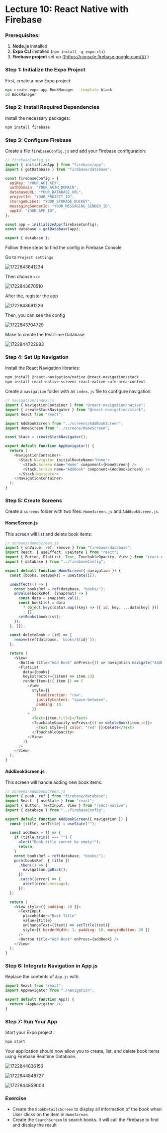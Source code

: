 # Lecture 10: React Native with Firebase

### Prerequisites:

1. **Node.js** installed
2. **Expo CLI** installed (`npm install -g expo-cli`)
3. **Firebase project** set up ([https://console.firebase.google.com/]() )

### Step 1: Initialize the Expo Project

First, create a new Expo project:

```bash
npx create-expo-app BookManager --template blank 
cd BookManager
```

### Step 2: Install Required Dependencies

Install the necessary packages:

```bash
npm install firebase
```

### Step 3: Configure Firebase

Create a file `firebaseConfig.js` and add your Firebase configuration:

```javascript
// firebaseConfig.js
import { initializeApp } from "firebase/app";
import { getDatabase } from "firebase/database";

const firebaseConfig = {
  apiKey: "YOUR_API_KEY",
  authDomain: "YOUR_AUTH_DOMAIN",
  databaseURL: "YOUR_DATABASE_URL",
  projectId: "YOUR_PROJECT_ID",
  storageBucket: "YOUR_STORAGE_BUCKET",
  messagingSenderId: "YOUR_MESSAGING_SENDER_ID",
  appId: "YOUR_APP_ID",
};

const app = initializeApp(firebaseConfig);
const database = getDatabase(app);

export { database };
```

Follow these steps to find the config in Firebase Console

Go to `Project settings`

![1722843641234](image/README/1722843641234.png)

Then choose `</>`

![1722843670510](image/README/1722843670510.png)

After the, register the app

![1722843691226](image/README/1722843691226.png)

Then, you can see the config

![1722843704729](image/README/1722843704729.png)

Make to create the RealTime Database

![1722844722983](image/README/1722844722983.png)

### Step 4: Set Up Navigation

Install the React Navigation libraries:

```bash
npm install @react-navigation/native @react-navigation/stack
npm install react-native-screens react-native-safe-area-context
```

Create a `navigation` folder with an `index.js` file to configure navigation:

```javascript
// navigation/index.js
import { NavigationContainer } from "@react-navigation/native";
import { createStackNavigator } from "@react-navigation/stack";
import React from "react";

import AddBookScreen from "../screens/AddBookScreen";
import HomeScreen from "../screens/HomeScreen";

const Stack = createStackNavigator();

export default function AppNavigator() {
  return (
    <NavigationContainer>
      <Stack.Navigator initialRouteName="Home">
        <Stack.Screen name="Home" component={HomeScreen} />
        <Stack.Screen name="AddBook" component={AddBookScreen} />
      </Stack.Navigator>
    </NavigationContainer>
  );
}
```

### Step 5: Create Screens

Create a `screens` folder with two files: `HomeScreen.js` and `AddBookScreen.js`.

#### HomeScreen.js

This screen will list and delete book items:

```javascript
// screens/HomeScreen.js
import { onValue, ref, remove } from "firebase/database";
import React, { useEffect, useState } from "react";
import { Button, FlatList, Text, TouchableOpacity, View } from "react-native";
import { database } from "../firebaseConfig";

export default function HomeScreen({ navigation }) {
  const [books, setBooks] = useState([]);

  useEffect(() => {
    const booksRef = ref(database, "books/");
    onValue(booksRef, (snapshot) => {
      const data = snapshot.val();
      const bookList = data
        ? Object.keys(data).map((key) => ({ id: key, ...data[key] }))
        : [];
      setBooks(bookList);
    });
  }, []);

  const deleteBook = (id) => {
    remove(ref(database, `books/${id}`));
  };

  return (
    <View>
      <Button title="Add Book" onPress={() => navigation.navigate("AddBook")} />
      <FlatList
        data={books}
        keyExtractor={(item) => item.id}
        renderItem={({ item }) => (
          <View
            style={{
              flexDirection: "row",
              justifyContent: "space-between",
              padding: 10,
            }}
          >
            <Text>{item.title}</Text>
            <TouchableOpacity onPress={() => deleteBook(item.id)}>
              <Text style={{ color: "red" }}>Delete</Text>
            </TouchableOpacity>
          </View>
        )}
      />
    </View>
  );
}
```

#### AddBookScreen.js

This screen will handle adding new book items:

```javascript
// screens/AddBookScreen.js
import { push, ref } from "firebase/database";
import React, { useState } from "react";
import { Button, TextInput, View } from "react-native";
import { database } from "../firebaseConfig";

export default function AddBookScreen({ navigation }) {
  const [title, setTitle] = useState("");

  const addBook = () => {
    if (title.trim() === "") {
      alert("Book title cannot be empty!");
      return;
    }
    const booksRef = ref(database, "books/");
    push(booksRef, { title })
      .then(() => {
        navigation.goBack();
      })
      .catch((error) => {
        alert(error.message);
      });
  };

  return (
    <View style={{ padding: 20 }}>
      <TextInput
        placeholder="Book Title"
        value={title}
        onChangeText={(text) => setTitle(text)}
        style={{ borderWidth: 1, padding: 10, marginBottom: 20 }}
      />
      <Button title="Add Book" onPress={addBook} />
    </View>
  );
}
```

### Step 6: Integrate Navigation in App.js

Replace the contents of `App.js` with:

```javascript
import React from "react";
import AppNavigator from "./navigation";

export default function App() {
  return <AppNavigator />;
}
```

### Step 7: Run Your App

Start your Expo project:

```bash
npm start
```

Your application should now allow you to create, list, and delete book items using Firebase Realtime Database.

![1722844836156](image/README/1722844836156.png)

![1722844848727](image/README/1722844848727.png)

![1722844859003](image/README/1722844859003.png)

### Exercise

- Create the `BookDetailsScreen` to display all information of the book when User clicks on the item in `HomeScreen`
- Create the `SearchScreen` to search books. It will call the Firebase to find and display the result
